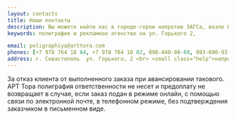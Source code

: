 ```yaml
---
layout: contacts
title: Наши контакты
description: Вы можете найти нас в городе-герои напротив ЗАГСа, возле Нахимовской администрации
keywords: полиграфия и рекламное агенство на ул. Горького 2, 

email: poligraphiya@arttora.com     
phones: [+7 978 764 18 84, +7 978 764 18 82, 098-840-08-69, 093-690-93-36]
address: г. Севастополь  ул. Горького, 2 <br> <small class="help">напротив ЗАГСа, возле Нахимовской администрации</small>
---
```

За отказ клиента от выполненного заказа при авансировании такового. АРТ Тора полиграфия ответственности не несет и предоплату не возвращает в случае, если заказ подан в режиме онлайн, с помощью связи по электронной почте, в телефонном режиме, без подтверждения заказчиком в письменном виде.
